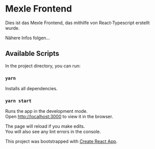 # Mexle Frontend

Dies ist das Mexle Frontend, das mithilfe von React-Typescript erstellt wurde.

Nähere Infos folgen...



## Available Scripts

In the project directory, you can run:

### `yarn`

Installs all dependencies.

### `yarn start`

Runs the app in the development mode.<br />
Open [http://localhost:3000](http://localhost:3000) to view it in the browser.

The page will reload if you make edits.<br />
You will also see any lint errors in the console.

This project was bootstrapped with [Create React App](https://github.com/facebook/create-react-app).
